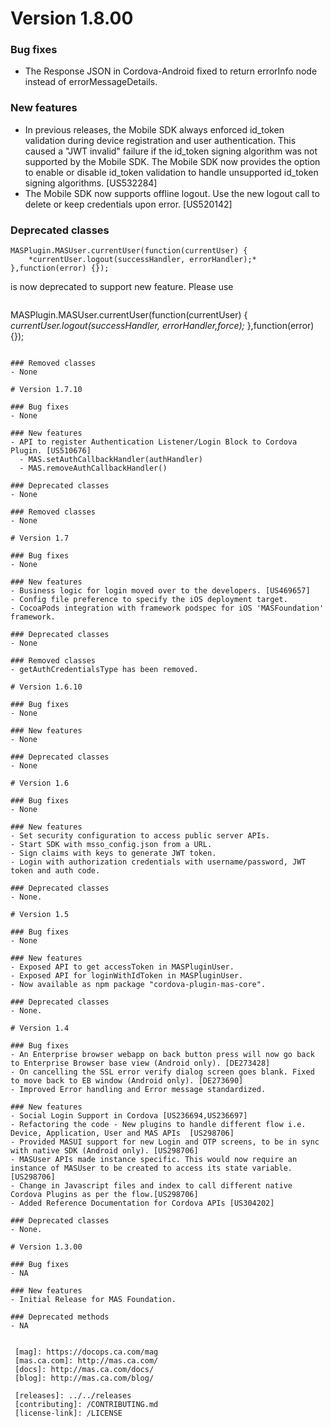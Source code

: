# Version 1.8.00

### Bug fixes
- The Response JSON in Cordova-Android fixed to return errorInfo node instead of errorMessageDetails.

### New features
- In previous releases, the Mobile SDK always enforced id_token validation during device registration and user authentication. This caused a "JWT invalid" failure if the id_token signing algorithm was not supported by the Mobile SDK. The Mobile SDK now provides the option to enable or disable id_token validation to handle unsupported id_token signing algorithms. [US532284]
- The Mobile SDK now supports offline logout. Use the new logout call to delete or keep credentials upon error. [US520142]

### Deprecated classes
```
MASPlugin.MASUser.currentUser(function(currentUser) {
	*currentUser.logout(successHandler, errorHandler);*
},function(error) {});
```
is now deprecated to support new feature. Please use
```
```
MASPlugin.MASUser.currentUser(function(currentUser) {
	*currentUser.logout(successHandler, errorHandler,force);*
},function(error) {});
```

### Removed classes
- None

# Version 1.7.10

### Bug fixes
- None

### New features
- API to register Authentication Listener/Login Block to Cordova Plugin. [US510676]
  - MAS.setAuthCallbackHandler(authHandler)
  - MAS.removeAuthCallbackHandler()

### Deprecated classes
- None

### Removed classes
- None

# Version 1.7

### Bug fixes
- None

### New features
- Business logic for login moved over to the developers. [US469657]
- Config file preference to specify the iOS deployment target.
- CocoaPods integration with framework podspec for iOS 'MASFoundation' framework.

### Deprecated classes
- None

### Removed classes
- getAuthCredentialsType has been removed.

# Version 1.6.10

### Bug fixes
- None

### New features
- None

### Deprecated classes
- None

# Version 1.6

### Bug fixes
- None

### New features
- Set security configuration to access public server APIs.
- Start SDK with msso_config.json from a URL.
- Sign claims with keys to generate JWT token.
- Login with authorization credentials with username/password, JWT token and auth code.

### Deprecated classes
- None.

# Version 1.5

### Bug fixes
- None

### New features
- Exposed API to get accessToken in MASPluginUser.
- Exposed API for loginWithIdToken in MASPluginUser.
- Now available as npm package "cordova-plugin-mas-core".

### Deprecated classes
- None.

# Version 1.4

### Bug fixes
- An Enterprise browser webapp on back button press will now go back to Enterprise Browser base view (Android only). [DE273428]
- On cancelling the SSL error verify dialog screen goes blank. Fixed to move back to EB window (Android only). [DE273690]
- Improved Error handling and Error message standardized.

### New features
- Social Login Support in Cordova [US236694,US236697]
- Refactoring the code - New plugins to handle different flow i.e. Device, Application, User and MAS APIs  [US298706]
- Provided MASUI support for new Login and OTP screens, to be in sync with native SDK (Android only). [US298706]
- MASUser APIs made instance specific. This would now require an instance of MASUser to be created to access its state variable.[US298706]
- Change in Javascript files and index to call different native Cordova Plugins as per the flow.[US298706]
- Added Reference Documentation for Cordova APIs [US304202]

### Deprecated classes
- None.

# Version 1.3.00

### Bug fixes
- NA

### New features
- Initial Release for MAS Foundation.

### Deprecated methods
- NA


 [mag]: https://docops.ca.com/mag
 [mas.ca.com]: http://mas.ca.com/
 [docs]: http://mas.ca.com/docs/
 [blog]: http://mas.ca.com/blog/

 [releases]: ../../releases
 [contributing]: /CONTRIBUTING.md
 [license-link]: /LICENSE
